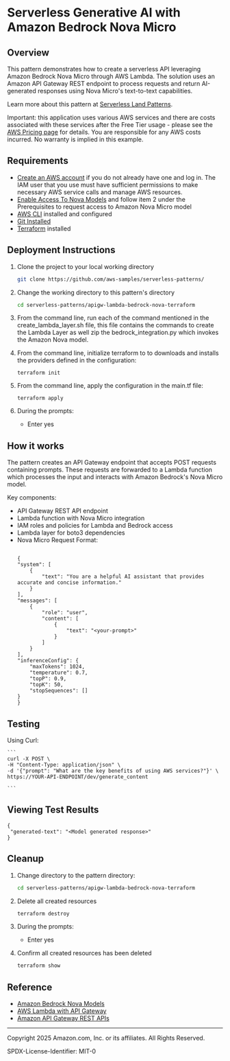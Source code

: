 # Serverless Generative AI with Amazon Bedrock Nova Micro

## Overview

This pattern demonstrates how to create a serverless API leveraging Amazon Bedrock Nova Micro through AWS Lambda. The solution uses an Amazon API Gateway REST endpoint to process requests and return AI-generated responses using Nova Micro's text-to-text capabilities.

Learn more about this pattern at [Serverless Land Patterns](https://serverlessland.com/patterns/apigw-lambda-bedrock-nova-terraform).

Important: this application uses various AWS services and there are costs associated with these services after the Free Tier usage - please see the [AWS Pricing page](https://aws.amazon.com/pricing/) for details. You are responsible for any AWS costs incurred. No warranty is implied in this example.

## Requirements

* [Create an AWS account](https://portal.aws.amazon.com/gp/aws/developer/registration/index.html) if you do not already have one and log in. The IAM user that you use must have sufficient permissions to make necessary AWS service calls and manage AWS resources.
* [Enable Access To Nova Models](https://docs.aws.amazon.com/nova/latest/userguide/getting-started-console.html) and follow item 2 under the Prerequisites to request access to Amazon Nova Micro model
* [AWS CLI](https://docs.aws.amazon.com/cli/latest/userguide/install-cliv2.html) installed and configured
* [Git Installed](https://git-scm.com/book/en/v2/Getting-Started-Installing-Git)
* [Terraform](https://learn.hashicorp.com/tutorials/terraform/install-cli?in=terraform/aws-get-started) installed

## Deployment Instructions

1. Clone the project to your local working directory

   ```sh
   git clone https://github.com/aws-samples/serverless-patterns/ 
   ```

2. Change the working directory to this pattern's directory

   ```sh
   cd serverless-patterns/apigw-lambda-bedrock-nova-terraform
   ```

3. From the command line, run each of the command mentioned in the create_lambda_layer.sh file, this file contains the commands to create the Lambda Layer as well zip the bedrock_integration.py which invokes the Amazon Nova model.

4. From the command line, initialize terraform to  to downloads and installs the providers defined in the configuration:
    ```
    terraform init
    ```

5. From the command line, apply the configuration in the main.tf file:
    ```
    terraform apply
    ```

6. During the prompts:
   - Enter yes

## How it works

The pattern creates an API Gateway endpoint that accepts POST requests containing prompts. These requests are forwarded to a Lambda function which processes the input and interacts with Amazon Bedrock's Nova Micro model.

Key components:

* API Gateway REST API endpoint
* Lambda function with Nova Micro integration
* IAM roles and policies for Lambda and Bedrock access
* Lambda layer for boto3 dependencies
* Nova Micro Request Format:
    ```
    
    {
    "system": [
        {
            "text": "You are a helpful AI assistant that provides accurate and concise information."
        }
    ],
    "messages": [
        {
            "role": "user",
            "content": [
                {
                    "text": "<your-prompt>"
                }
            ]
        }
    ],
    "inferenceConfig": {
        "maxTokens": 1024,
        "temperature": 0.7,
        "topP": 0.9,
        "topK": 50,
        "stopSequences": []
    }
    }
    
    ```

## Testing

   Using Curl:

    ```
    curl -X POST \
    -H "Content-Type: application/json" \
    -d '{"prompt": "What are the key benefits of using AWS services?"}' \
    https://YOUR-API-ENDPOINT/dev/generate_content
    
    ```

## Viewing Test Results
   ```
   {
    "generated-text": "<Model generated response>"
   }
   ```

## Cleanup

1. Change directory to the pattern directory:
    ```sh
    cd serverless-patterns/apigw-lambda-bedrock-nova-terraform
    ```

2. Delete all created resources
    ```sh
    terraform destroy
    ```

3. During the prompts:
    * Enter yes

4. Confirm all created resources has been deleted
    ```sh
    terraform show
    ```

## Reference

- [Amazon Bedrock Nova Models](https://docs.aws.amazon.com/bedrock/latest/userguide/model-parameters-nova.html)
- [AWS Lambda with API Gateway](https://docs.aws.amazon.com/apigateway/latest/developerguide/getting-started-with-lambda-integration.html)
- [Amazon API Gateway REST APIs](https://docs.aws.amazon.com/apigateway/latest/developerguide/apigateway-rest-api.html)

----
Copyright 2025 Amazon.com, Inc. or its affiliates. All Rights Reserved.

SPDX-License-Identifier: MIT-0
